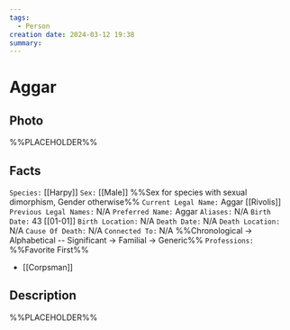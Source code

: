 ```yaml
---
tags:
  - Person
creation date: 2024-03-12 19:38
summary:
---
```

# Aggar

## Photo

%%PLACEHOLDER%%

## Facts

`Species:` [[Harpy]]
`Sex:` [[Male]] %%Sex for species with sexual dimorphism, Gender otherwise%%
`Current Legal Name:` Aggar [[Rivolis]]
`Previous Legal Names:` N/A
`Preferred Name:` Aggar
`Aliases:` N/A
`Birth Date:` 43 [[01-01]]
`Birth Location:` N/A
`Death Date:` N/A
`Death Location:` N/A
`Cause Of Death:` N/A
`Connected To:` N/A %%Chronological -> Alphabetical -- Significant -> Familial -> Generic%%
`Professions:` %%Favorite First%%
- [[Corpsman]]

## Description

%%PLACEHOLDER%%

